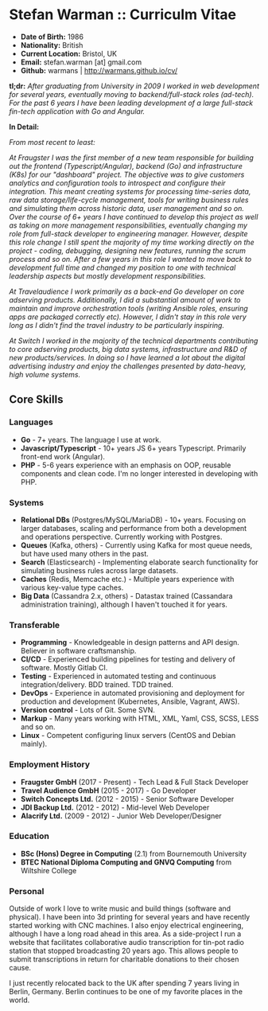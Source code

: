 Stefan Warman :: Curriculm Vitae
=====================================

* **Date of Birth:** 1986
* **Nationality:** British
* **Current Location:** Bristol, UK
* **Email:** stefan.warman [at] gmail.com
* **Github:** warmans | http://warmans.github.io/cv/

**tl;dr:** *After graduating from University in 2009 I worked in web development for several years, eventually moving to backend/full-stack roles (ad-tech). For the past
6 years I have been leading development of a large full-stack fin-tech application with Go and Angular.*

**In Detail:**

*From most recent to least:* 

*At Fraugster I was the first member of a new team responsible for building out the frontend (Typescript/Angular), backend (Go) and
infrastructure (K8s) for our "dashboard" project. The objective was to give customers analytics and configuration tools to introspect 
and configure their integration.
This meant creating systems for processing time-series data, raw data storage/life-cycle management, tools for writing business rules
and simulating them across historic data, user management and so on.*
*Over the course of 6+ years I have continued to develop this project as well as taking on more management responsibilities,
eventually changing my role from full-stack developer to engineering manager. However, despite this role change
I still spent the majority of my time working directly on the project - coding, debugging, designing new features, running the 
scrum process and so on. After a few years in this role I wanted to move back to development full
time and changed my position to one with technical leadership aspects but mostly development responsibilities.*

*At Travelaudience I work primarily as a back-end Go developer on core adserving products. Additionally, I did a
substantial amount of work to maintain and improve orchestration tools (writing Ansible roles, ensuring apps are
packaged correctly etc). However, I didn't stay in this role very long as I didn't find the travel industry to 
be particularly inspiring.*

*At Switch I worked in the majority of the technical departments contributing to core adserving products,
big data systems, infrastructure and R&D of new products/services. In doing so I have learned a lot about
the digital advertising industry and enjoy the challenges presented by data-heavy, high volume systems.*

Core Skills
------------

### Languages

* **Go** - 7+ years. The language I use at work.
* **Javascript/Typescript** - 10+ years JS 6+ years Typescript. Primarily front-end work (Angular).
* **PHP** - 5-6 years experience with an emphasis on OOP, reusable components and clean code. I'm no longer interested in developing with PHP.

### Systems

* **Relational DBs** (Postgres/MySQL/MariaDB) - 10+ years. Focusing on larger databases, scaling and performance from both a development and operations perspective. Currently working with Postgres.
* **Queues** (Kafka, others) - Currently using Kafka for most queue needs, but have used many others in the past.
* **Search** (Elasticsearch) - Implementing elaborate search functionality for simulating business rules across large datasets.
* **Caches** (Redis, Memcache etc.) - Multiple years experience with various key-value type caches.
* **Big Data** (Cassandra 2.x, others) - Datastax trained (Cassandara administration training), although I haven't touched it for years.

### Transferable

* **Programming** - Knowledgeable in design patterns and API design. Believer in software craftsmanship.
* **CI/CD** - Experienced building pipelines for testing and delivery of software. Mostly Gitlab CI.
* **Testing** - Experienced in automated testing and continuous integration/delivery. BDD trained. TDD trained.
* **DevOps** - Experience in automated provisioning and deployment for production and development (Kubernetes, Ansible, Vagrant, AWS).
* **Version control** - Lots of Git. Some SVN.
* **Markup** - Many years working with HTML, XML, Yaml, CSS, SCSS, LESS and so on.
* **Linux** - Competent configuring linux servers (CentOS and Debian mainly).

### Employment History

* **Fraugster GmbH** (2017 - Present) - Tech Lead & Full Stack Developer
* **Travel Audience GmbH** (2015 - 2017) - Go Developer 
* **Switch Concepts Ltd.** (2012 - 2015) - Senior Software Developer
* **JDI Backup Ltd.** (2012 - 2012) - Mid-level Web Developer
* **Alacrify Ltd.** (2009 - 2012)  - Junior Web Developer/Designer

### Education

* **BSc (Hons) Degree in Computing** (2.1) from Bournemouth University
* **BTEC National Diploma Computing and GNVQ Computing** from Wiltshire College

### Personal

Outside of work I love to write music and build things (software and physical). I have been into 3d printing for several years 
and have recently started working with CNC machines. I also enjoy electrical engineering, although I have a long road ahead in this 
area. As a side-project I run a website that facilitates collaborative audio transcription for tin-pot radio station that stopped broadcasting 20 years ago.
This allows people to submit transcriptions in return for charitable donations to their chosen cause.

I just recently relocated back to the UK after spending 7 years living in Berlin, Germany. Berlin continues to be
one of my favorite places in the world.
